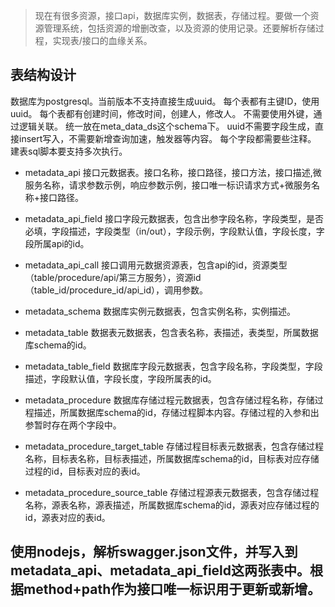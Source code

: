 > 现在有很多资源，接口api，数据库实例，数据表，存储过程。要做一个资源管理系统，包括资源的增删改查，以及资源的使用记录。还要解析存储过程，实现表/接口的血缘关系。

## 表结构设计

数据库为postgresql。当前版本不支持直接生成uuid。
每个表都有主键ID，使用uuid。
每个表都有创建时间，修改时间，创建人，修改人。
不需要使用外键，通过逻辑关联。
统一放在meta_data_ds这个schema下。
uuid不需要字段生成，直接insert写入，不需要新增查询加速，触发器等内容。
每个字段都需要些注释。
建表sql脚本要支持多次执行。

- metadata_api
  接口元数据表。接口名称，接口路径，接口方法，接口描述,微服务名称，请求参数示例，响应参数示例，接口唯一标识请求方式+微服务名称+接口路径。

- metadata_api_field
  接口字段元数据表，包含出参字段名称，字段类型，是否必填，字段描述，字段类型（in/out），字段示例，字段默认值，字段长度，字段所属api的id。

- metadata_api_call
  接口调用元数据资源表，包含api的id，资源类型（table/procedure/api/第三方服务），资源id（table_id/procedure_id/api_id），调用参数。

- metadata_schema
  数据库实例元数据表，包含实例名称，实例描述。

- metadata_table
  数据表元数据表，包含表名称，表描述，表类型，所属数据库schema的id。

- metadata_table_field
  数据库字段元数据表，包含字段名称，字段类型，字段描述，字段默认值，字段长度，字段所属表的id。

- metadata_procedure
  数据库存储过程元数据表，包含存储过程名称，存储过程描述，所属数据库schema的id，存储过程脚本内容。存储过程的入参和出参暂时存在两个字段中。

- metadata_procedure_target_table
  存储过程目标表元数据表，包含存储过程名称，目标表名称，目标表描述，所属数据库schema的id，目标表对应存储过程的id，目标表对应的表id。

- metadata_procedure_source_table
  存储过程源表元数据表，包含存储过程名称，源表名称，源表描述，所属数据库schema的id，源表对应存储过程的id，源表对应的表id。

## 使用nodejs，解析swagger.json文件，并写入到metadata_api、metadata_api_field这两张表中。根据method+path作为接口唯一标识用于更新或新增。
